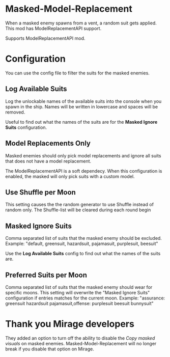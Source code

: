 # Masked-Model-Replacement
When a masked enemy spawns from a vent, a random suit gets applied. This mod has ModelReplacementAPI support.

Supports ModelReplacementAPI mod.

# Configuration
You can use the config file to filter the suits for the masked enemies.

## Log Available Suits
Log the unlockable names of the available suits into the console when you spawn in the ship.
Names will be written in lowercase and spaces will be removed.

Useful to find out what the names of the suits are for the **Masked Ignore Suits** configuration.

## Model Replacements Only
Masked enemies should only pick model replacements and ignore all suits that does not have a model replacement.

The ModelReplacementAPI is a soft dependecy.
When this configuration is enabled, the masked will only pick suits with a custom model.

## Use Shuffle per Moon
This setting causes the the random generator to use Shuffle instead of random only.
The Shuffle-list will be cleared during each round begin

## Masked Ignore Suits
Comma separated list of suits that the masked enemy should be excluded.
Example: "default, greensuit, hazardsuit, pajamasuit, purplesuit, beesuit"

Use the **Log Available Suits** config to find out what the names of the suits are.

## Preferred Suits per Moon
Comma separated list of suits that the masked enemy should wear for specific moons.
This setting will overwrite the "Masked Ignore Suits" configuration if entries matches for the current moon.
Example: "assurance: greensuit hazardsuit pajamasuit,offense: purplesuit beesuit bunnysuit"

# Thank you Mirage developers
They added an option to turn off the ability to disable the *Copy masked visuals* on masked enemies.
Masked-Model-Replacement will no longer break if you disable that option on Mirage.
